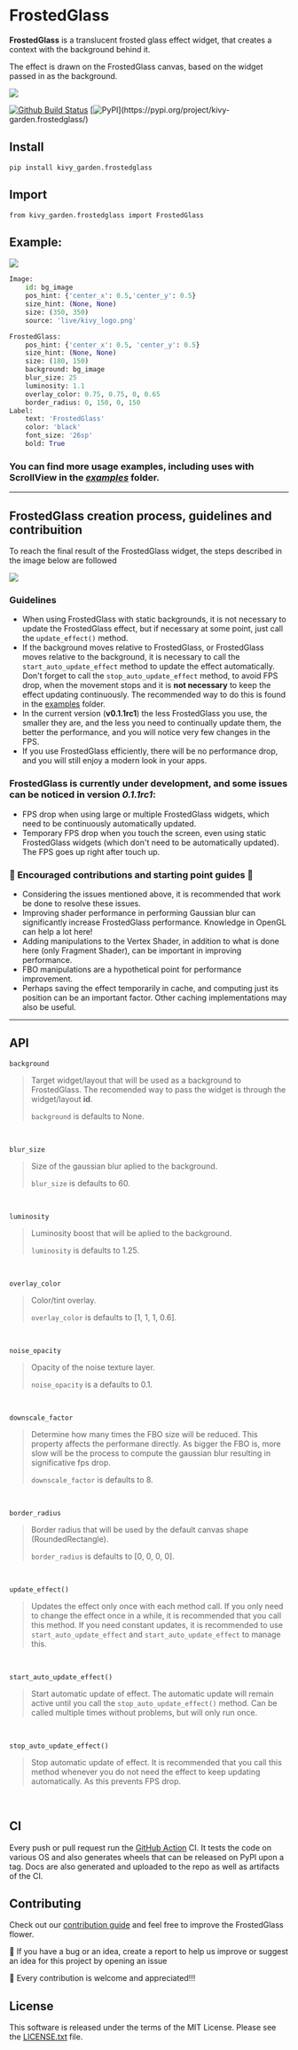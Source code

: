 # FrostedGlass

**FrostedGlass** is a translucent frosted glass effect widget, that creates a context with the background behind it.

The effect is drawn on the FrostedGlass canvas, based on the widget passed in as the background.

![](https://github.com/kivy-garden/frostedglass/blob/main/doc/images/img1.png?raw=true)

[![Github Build Status](https://github.com/kivy-garden/frostedglass/workflows/Garden%20flower/badge.svg)](https://github.com/kivy-garden/frostedglass/actions)
[![PyPI](https://img.shields.io/pypi/v/kivy_garden.frostedglass?)](https://pypi.org/project/kivy-garden.frostedglass/)

## Install
    pip install kivy_garden.frostedglass

## Import
    from kivy_garden.frostedglass import FrostedGlass

## Example:

![](https://github.com/kivy-garden/frostedglass/blob/main/doc/images/img2.png?raw=true)

```python
Image:
    id: bg_image
    pos_hint: {'center_x': 0.5,'center_y': 0.5}
    size_hint: (None, None)
    size: (350, 350)
    source: 'live/kivy_logo.png'

FrostedGlass:
    pos_hint: {'center_x': 0.5, 'center_y': 0.5}
    size_hint: (None, None)
    size: (180, 150)
    background: bg_image
    blur_size: 25
    luminosity: 1.1
    overlay_color: 0.75, 0.75, 0, 0.65
    border_radius: 0, 150, 0, 150
Label:
    text: 'FrostedGlass'
    color: 'black'
    font_size: '26sp'
    bold: True
```

### **You can find more usage examples, including uses with ScrollView in the [*examples*](https://github.com/kivy-garden/frostedglass/tree/main/examples) folder.**

---

## FrostedGlass creation process, guidelines and contribuition

To reach the final result of the FrostedGlass widget, the steps described in the image below are followed

![](https://github.com/kivy-garden/frostedglass/blob/main/doc/images/FrostedGlass_components.png?raw=true)

### Guidelines
- When using FrostedGlass with static backgrounds, it is not necessary to update the FrostedGlass effect, but if necessary at some point, just call the `update_effect()` method.
- If the background moves relative to FrostedGlass, or FrostedGlass moves relative to the background, it is necessary to call the `start_auto_update_effect` method to update the effect automatically. Don't forget to call the `stop_auto_update_effect` method, to avoid FPS drop, when the movement stops and it is **not necessary** to keep the effect updating continuously. The recommended way to do this is found in the [examples](https://github.com/kivy-garden/frostedglass/tree/main/examples) folder.
- In the current version (**v0.1.1rc1**) the less FrostedGlass you use, the smaller they are, and the less you need to continually update them, the better the performance, and you will notice very few changes in the FPS.
- If you use FrostedGlass efficiently, there will be no performance drop, and you will still enjoy a modern look in your apps.

### FrostedGlass is currently under development, and some issues can be noticed in version *0.1.1rc1*:
- FPS drop when using large or multiple FrostedGlass widgets, which need to be continuously automatically updated.
- Temporary FPS drop when you touch the screen, even using static FrostedGlass widgets (which don't need to be automatically updated). The FPS goes up right after touch up.




### 🔴 Encouraged contributions and starting point guides 🔴
- Considering the issues mentioned above, it is recommended that work be done to resolve these issues.
- Improving shader performance in performing Gaussian blur can significantly increase FrostedGlass performance. Knowledge in OpenGL can help a lot here!
- Adding manipulations to the Vertex Shader, in addition to what is done here (only Fragment Shader), can be important in improving performance.
- FBO manipulations are a hypothetical point for performance improvement.
- Perhaps saving the effect temporarily in cache, and computing just its position can be an important factor. Other caching implementations may also be useful.

---
## API

    background

> Target widget/layout that will be used as a background to FrostedGlass.
> The recomended way to pass the widget is through the widget/layout **id**.
> 
> `background` is defaults to None.

<br/>

    blur_size

> Size of the gaussian blur aplied to the background.
>
> `blur_size` is defaults to 60.

<br/>

    luminosity

> Luminosity boost that will be aplied to the background.
> 
> `luminosity` is defaults to 1.25.

<br/>

    overlay_color

> Color/tint overlay.
> 
> `overlay_color` is defaults to [1, 1, 1, 0.6].

<br/>

    noise_opacity

> Opacity of the noise texture layer.
> 
> `noise_opacity` is a defaults to 0.1.

<br/>

    downscale_factor

> Determine how many times the FBO size will be reduced.
> This property affects the performane directly. As bigger the FBO is, more slow will be the process to compute the gaussian blur resulting in significative fps drop.
> 
> `downscale_factor` is defaults to 8.

<br/>

    border_radius

> Border radius that will be used by the default canvas shape (RoundedRectangle).
> 
> `border_radius` is defaults to [0, 0, 0, 0].

<br/>

    update_effect()

> Updates the effect only once with each method call. If you only need to change the effect once in a while, it is recommended that you call this method.
> If you need constant updates, it is recommended to use `start_auto_update_effect` and `start_auto_update_effect` to manage this.

<br/>

    start_auto_update_effect()

> Start automatic update of effect. The automatic update will remain active until you call the `stop_auto_update_effect()` method.
> Can be called multiple times without problems, but will only run once.

<br/>

    stop_auto_update_effect()

> Stop automatic update of effect.
> It is recommended that you call this method whenever you do not need the effect to keep updating automatically. As this prevents FPS drop.

<br/>

CI
--

Every push or pull request run the [GitHub Action](https://github.com/kivy-garden/flower/actions) CI.
It tests the code on various OS and also generates wheels that can be released on PyPI upon a
tag. Docs are also generated and uploaded to the repo as well as artifacts of the CI.

Contributing
--------------

Check out our [contribution guide](CONTRIBUTING.md) and feel free to improve the FrostedGlass flower.

🔴 If you have a bug or an idea, create a report to help us improve or suggest an idea for this project by opening an issue

🔴 Every contribution is welcome and appreciated!!!

License
---------

This software is released under the terms of the MIT License.
Please see the [LICENSE.txt](LICENSE.txt) file.

